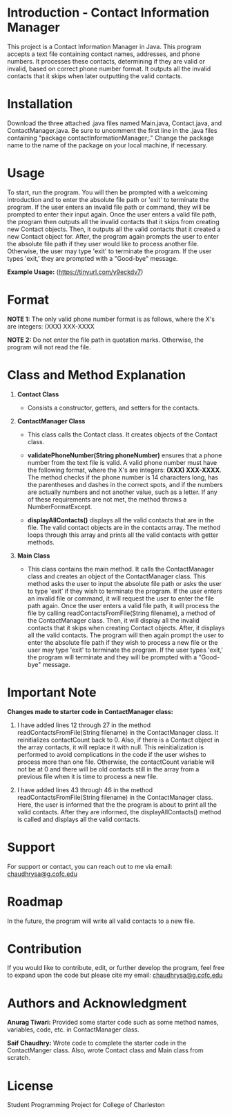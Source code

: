 # Introduction - Contact Information Manager
This project is a Contact Information Manager in Java. This program accepts a text file containing contact names, addresses, and phone numbers. It processes these contacts, determining if they are valid or invalid, based on correct phone number format. It outputs all the invalid contacts that it skips when later outputting the valid contacts.

# Installation
Download the three attached .java files named Main.java, Contact.java, and ContactManager.java. Be sure to uncomment the first line in the .java files containing "package contactInformationManager;." Change the package name to the name of the package on your local machine, if necessary.

# Usage
To start, run the program. You will then be prompted with a welcoming introduction and to enter the absolute file path or 'exit' to terminate the program. If the user enters an invalid file path or command, they will be prompted to enter their input again. Once the user enters a valid file path, the program then outputs all the invalid contacts that it skips from creating new Contact objects. Then, it outputs all the valid contacts that it created a new Contact object for. After, the program again prompts the user to enter the absolute file path if they user would like to process another file. Otherwise, the user may type 'exit' to terminate the program. If the user types 'exit,' they are prompted with a "Good-bye" message.

**Example Usage:** (https://tinyurl.com/y9eckdv7)

# Format
**NOTE 1:** The only valid phone number format is as follows, where the X's are integers: (XXX) XXX-XXXX

**NOTE 2:** Do not enter the file path in quotation marks. Otherwise, the program will not read the file.


# Class and Method Explanation
1. **Contact Class**

    - Consists a constructor, getters, and setters for the contacts.

2. **ContactManager Class**

    - This class calls the Contact class. It creates objects of the Contact class.

    - **validatePhoneNumber(String phoneNumber)** ensures that a phone number from the text file is valid. A valid phone number must have the following format, where the X's are integers: **(XXX) XXX-XXXX**. The method checks if the phone number is 14 characters long, has the parentheses and dashes in the correct spots, and if the numbers are actually numbers and not another value, such as a letter. If any of these requirements are not met, the method throws a NumberFormatExcept.

    - **displayAllContacts()** displays all the valid contacts that are in the file. The valid contact objects are in the contacts array. The method loops through this array and prints all the valid contacts with getter methods.

3. **Main Class**
    - This class contains the main method. It calls the ContactManager class and creates an object of the ContactManager class. This method asks the user to input the absolute file path or asks the user to type 'exit' if they wish to terminate the program. If the user enters an invalid file or command, it will request the user to enter the file path again. Once the user enters a valid file path, it will process the file by calling readContactsFromFile(String filename), a method of the ContactManager class. Then, it will display all the invalid contacts that it skips when creating Contact objects. After, it displays all the valid contacts. The program will then again prompt the user to enter the absolute file path if they wish to process a new file or the user may type 'exit' to terminate the program. If the user types 'exit,' the program will terminate and they will be prompted with a "Good-bye" message.

# Important Note
**Changes made to starter code in ContactManager class:**

1. I have added lines 12 through 27 in the method readContactsFromFile(String filename) in the ContactManager class. It reinitializes contactCount back to 0. Also, if there is a Contact object in the array contacts, it will replace it with null. This reinitialization is performed to avoid complications in the code if the user wishes to process more than one file. Otherwise, the contactCount variable will not be at 0 and there will be old contacts still in the array from a previous file when it is time to process a new file.

2. I have added lines 43 through 46 in the method readContactsFromFile(String filename) in the ContactManager class. Here, the user is informed that the the program is about to print all the valid contacts. After they are informed, the displayAllContacts() method is called and displays all the valid contacts.

# Support
For support or contact, you can reach out to me via email: chaudhrysa@g.cofc.edu

# Roadmap
In the future, the program will write all valid contacts to a new file.

# Contribution
If you would like to contribute, edit, or further develop the program, feel free to expand upon the code but please cite my email: chaudhrysa@g.cofc.edu

# Authors and Acknowledgment
**Anurag Tiwari:** Provided some starter code such as some method names, variables, code, etc. in ContactManager class.

**Saif Chaudhry:** Wrote code to complete the starter code in the ContactManger class. Also, wrote Contact class and Main class from scratch.

# License
Student Programming Project for College of Charleston
